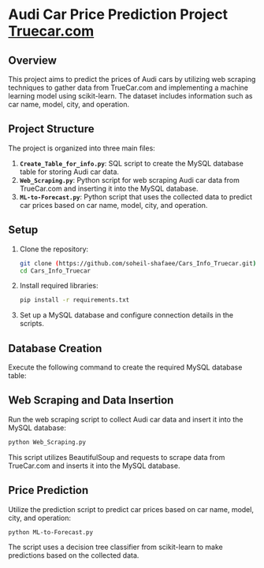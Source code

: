 # Audi Car Price Prediction Project <a href="https://www.truecar.com/used-cars-for-sale/listings/audi/?page=1">Truecar.com</a>

## Overview

This project aims to predict the prices of Audi cars by utilizing web scraping techniques to gather data from TrueCar.com and implementing a machine learning model using scikit-learn. The dataset includes information such as car name, model, city, and operation.

## Project Structure

The project is organized into three main files:

1. **`Create_Table_for_info.py`**: SQL script to create the MySQL database table for storing Audi car data.
2. **`Web_Scraping.py`**: Python script for web scraping Audi car data from TrueCar.com and inserting it into the MySQL database.
3. **`ML-to-Forecast.py`**: Python script that uses the collected data to predict car prices based on car name, model, city, and operation.

## Setup

1. Clone the repository:

    ```bash
    git clone (https://github.com/soheil-shafaee/Cars_Info_Truecar.git)
    cd Cars_Info_Truecar
    ```

2. Install required libraries:

    ```bash
    pip install -r requirements.txt
    ```

3. Set up a MySQL database and configure connection details in the scripts.

## Database Creation

Execute the following command to create the required MySQL database table:

## Web Scraping and Data Insertion
Run the web scraping script to collect Audi car data and insert it into the MySQL database:

```bash
python Web_Scraping.py
```
This script utilizes BeautifulSoup and requests to scrape data from TrueCar.com and inserts it into the MySQL database.

## Price Prediction
Utilize the prediction script to predict car prices based on car name, model, city, and operation:
```bash
python ML-to-Forecast.py
```
The script uses a decision tree classifier from scikit-learn to make predictions based on the collected data.

